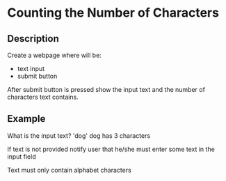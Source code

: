# Counting the Number of Characters

## Description

Create a webpage where will be:

* text input
* submit button

After submit button is pressed show the input text and the number of characters text contains.

## Example

What is the input text? 'dog'
dog has 3 characters

If text is not provided notify user that he/she must enter some text in the input field

Text must only contain alphabet characters